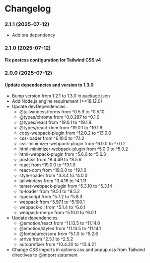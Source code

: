 # Changelog

### 2.1.1 (2025-07-12)
- Add ora dependency

### 2.1.0 (2025-07-12)

#### Fix postcss configuration for Tailwind CSS v4

### 2.0.0 (2025-07-12)

#### Update dependencies and version to 1.3.0

- Bump version from 1.2.1 to 1.3.0 in package.json
- Add Node.js engine requirement (>=18.12.0)
- Update devDependencies:
  - @tailwindcss/forms from ^0.5.9 to ^0.5.10
  - @types/chrome from ^0.0.287 to ^0.1.0
  - @types/react from ^19.0.1 to ^19.1.8
  - @types/react-dom from ^19.0.1 to ^19.1.6
  - copy-webpack-plugin from ^12.0.2 to ^13.0.0
  - css-loader from ^6.10.0 to ^7.1.2
  - css-minimizer-webpack-plugin from ^6.0.0 to ^7.0.2
  - html-minimizer-webpack-plugin from ^5.0.0 to ^5.0.2
  - html-webpack-plugin from ^5.6.0 to ^5.6.3
  - postcss from ^8.4.49 to ^8.5.6
  - react from ^19.0.0 to ^19.1.0
  - react-dom from ^19.0.0 to ^19.1.0
  - style-loader from ^3.3.4 to ^4.0.0
  - tailwindcss from ^3.4.16 to ^4.1.11
  - terser-webpack-plugin from ^5.3.10 to ^5.3.14
  - ts-loader from ^9.5.1 to ^9.5.2
  - typescript from ^5.7.2 to ^5.8.3
  - webpack from ^5.97.1 to ^5.100.1
  - webpack-cli from ^5.1.4 to ^6.0.1
  - webpack-merge from ^5.10.0 to ^6.0.1
- Update dependencies:
  - @emotion/react from ^11.13.5 to ^11.14.0
  - @emotion/styled from ^11.13.5 to ^11.14.1
  - @fontsource/sora from ^5.1.0 to ^5.2.6
  - arrive from ^2.5.1 to ^2.5.2
  - autoprefixer from ^10.4.20 to ^10.4.21
- Change CSS imports in options.css and popup.css from Tailwind directives to @import statement
